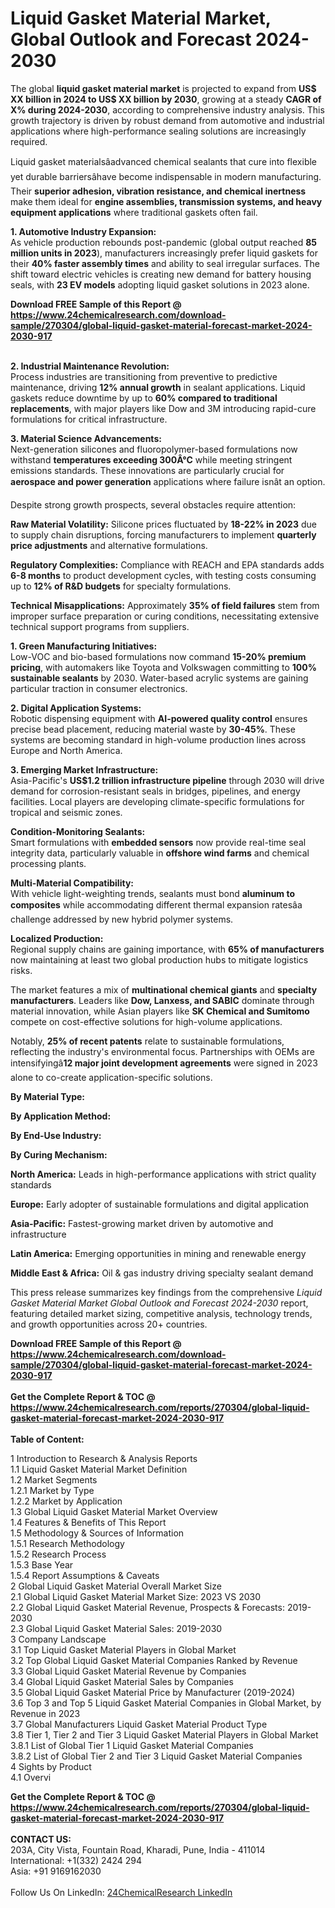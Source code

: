 <h1>Liquid Gasket Material Market, Global Outlook and Forecast 2024-2030</h1><p>The global <strong>liquid gasket material market</strong> is projected to expand from <strong>US$ XX billion in 2024 to US$ XX billion by 2030</strong>, growing at a steady <strong>CAGR of X% during 2024-2030</strong>, according to comprehensive industry analysis. This growth trajectory is driven by robust demand from automotive and industrial applications where high-performance sealing solutions are increasingly required.</p><p>Liquid gasket materialsâadvanced chemical sealants that cure into flexible yet durable barriersâhave become indispensable in modern manufacturing. Their <strong>superior adhesion, vibration resistance, and chemical inertness</strong> make them ideal for <strong>engine assemblies, transmission systems, and heavy equipment applications</strong> where traditional gaskets often fail.</p><p><strong>1. Automotive Industry Expansion:</strong><br>
As vehicle production rebounds post-pandemic (global output reached <strong>85 million units in 2023</strong>), manufacturers increasingly prefer liquid gaskets for their <strong>40% faster assembly times</strong> and ability to seal irregular surfaces. The shift toward electric vehicles is creating new demand for battery housing seals, with <strong>23 EV models</strong> adopting liquid gasket solutions in 2023 alone.</p><div><b>Download FREE Sample of this Report @ 
            <a href="https://www.24chemicalresearch.com/download-sample/270304/global-liquid-gasket-material-forecast-market-2024-2030-917">
            https://www.24chemicalresearch.com/download-sample/270304/global-liquid-gasket-material-forecast-market-2024-2030-917</a></b></div><br><p><strong>2. Industrial Maintenance Revolution:</strong><br>
Process industries are transitioning from preventive to predictive maintenance, driving <strong>12% annual growth</strong> in sealant applications. Liquid gaskets reduce downtime by up to <strong>60% compared to traditional replacements</strong>, with major players like Dow and 3M introducing rapid-cure formulations for critical infrastructure.</p><p><strong>3. Material Science Advancements:</strong><br>
Next-generation silicones and fluoropolymer-based formulations now withstand <strong>temperatures exceeding 300Â°C</strong> while meeting stringent emissions standards. These innovations are particularly crucial for <strong>aerospace and power generation</strong> applications where failure isnât an option.</p><p>Despite strong growth prospects, several obstacles require attention:</p><p><strong>Raw Material Volatility:</strong> Silicone prices fluctuated by <strong>18-22% in 2023</strong> due to supply chain disruptions, forcing manufacturers to implement <strong>quarterly price adjustments</strong> and alternative formulations.</p><p><strong>Regulatory Complexities:</strong> Compliance with REACH and EPA standards adds <strong>6-8 months</strong> to product development cycles, with testing costs consuming up to <strong>12% of R&amp;D budgets</strong> for specialty formulations.</p><p><strong>Technical Misapplications:</strong> Approximately <strong>35% of field failures</strong> stem from improper surface preparation or curing conditions, necessitating extensive technical support programs from suppliers.</p><p><strong>1. Green Manufacturing Initiatives:</strong><br>
Low-VOC and bio-based formulations now command <strong>15-20% premium pricing</strong>, with automakers like Toyota and Volkswagen committing to <strong>100% sustainable sealants</strong> by 2030. Water-based acrylic systems are gaining particular traction in consumer electronics.</p><p><strong>2. Digital Application Systems:</strong><br>
Robotic dispensing equipment with <strong>AI-powered quality control</strong> ensures precise bead placement, reducing material waste by <strong>30-45%</strong>. These systems are becoming standard in high-volume production lines across Europe and North America.</p><p><strong>3. Emerging Market Infrastructure:</strong><br>
Asia-Pacific's <strong>US$1.2 trillion infrastructure pipeline</strong> through 2030 will drive demand for corrosion-resistant seals in bridges, pipelines, and energy facilities. Local players are developing climate-specific formulations for tropical and seismic zones.</p><p><strong>Condition-Monitoring Sealants:</strong><br>
	Smart formulations with <strong>embedded sensors</strong> now provide real-time seal integrity data, particularly valuable in <strong>offshore wind farms</strong> and chemical processing plants.</p><p><strong>Multi-Material Compatibility:</strong><br>
	With vehicle light-weighting trends, sealants must bond <strong>aluminum to composites</strong> while accommodating different thermal expansion ratesâa challenge addressed by new hybrid polymer systems.</p><p><strong>Localized Production:</strong><br>
	Regional supply chains are gaining importance, with <strong>65% of manufacturers</strong> now maintaining at least two global production hubs to mitigate logistics risks.</p><p>The market features a mix of <strong>multinational chemical giants</strong> and <strong>specialty manufacturers</strong>. Leaders like <strong>Dow, Lanxess, and SABIC</strong> dominate through material innovation, while Asian players like <strong>SK Chemical and Sumitomo</strong> compete on cost-effective solutions for high-volume applications.</p><p>Notably, <strong>25% of recent patents</strong> relate to sustainable formulations, reflecting the industry's environmental focus. Partnerships with OEMs are intensifyingâ<strong>12 major joint development agreements</strong> were signed in 2023 alone to co-create application-specific solutions.</p><p><strong>By Material Type:</strong></p><p><strong>By Application Method:</strong></p><p><strong>By End-Use Industry:</strong></p><p><strong>By Curing Mechanism:</strong></p><p><strong>North America:</strong> Leads in high-performance applications with strict quality standards</p><p><strong>Europe:</strong> Early adopter of sustainable formulations and digital application</p><p><strong>Asia-Pacific:</strong> Fastest-growing market driven by automotive and infrastructure</p><p><strong>Latin America:</strong> Emerging opportunities in mining and renewable energy</p><p><strong>Middle East &amp; Africa:</strong> Oil &amp; gas industry driving specialty sealant demand</p><p>This press release summarizes key findings from the comprehensive <em>Liquid Gasket Material Market Global Outlook and Forecast 2024-2030</em> report, featuring detailed market sizing, competitive analysis, technology trends, and growth opportunities across 20+ countries.</p><div><b>Download FREE Sample of this Report @ 
            <a href="https://www.24chemicalresearch.com/download-sample/270304/global-liquid-gasket-material-forecast-market-2024-2030-917">
            https://www.24chemicalresearch.com/download-sample/270304/global-liquid-gasket-material-forecast-market-2024-2030-917</a></b></div><br><div><b>Get the Complete Report & TOC @ 
            <a href="https://www.24chemicalresearch.com/reports/270304/global-liquid-gasket-material-forecast-market-2024-2030-917">
            https://www.24chemicalresearch.com/reports/270304/global-liquid-gasket-material-forecast-market-2024-2030-917</a></b></div><br>
            <b>Table of Content:</b><p>1 Introduction to Research & Analysis Reports<br />
    1.1 Liquid Gasket Material Market Definition<br />
    1.2 Market Segments<br />
        1.2.1 Market by Type<br />
        1.2.2 Market by Application<br />
    1.3 Global Liquid Gasket Material Market Overview<br />
    1.4 Features & Benefits of This Report<br />
    1.5 Methodology & Sources of Information<br />
        1.5.1 Research Methodology<br />
        1.5.2 Research Process<br />
        1.5.3 Base Year<br />
        1.5.4 Report Assumptions & Caveats<br />
2 Global Liquid Gasket Material Overall Market Size<br />
    2.1 Global Liquid Gasket Material Market Size: 2023 VS 2030<br />
    2.2 Global Liquid Gasket Material Revenue, Prospects & Forecasts: 2019-2030<br />
    2.3 Global Liquid Gasket Material Sales: 2019-2030<br />
3 Company Landscape<br />
    3.1 Top Liquid Gasket Material Players in Global Market<br />
    3.2 Top Global Liquid Gasket Material Companies Ranked by Revenue<br />
    3.3 Global Liquid Gasket Material Revenue by Companies<br />
    3.4 Global Liquid Gasket Material Sales by Companies<br />
    3.5 Global Liquid Gasket Material Price by Manufacturer (2019-2024)<br />
    3.6 Top 3 and Top 5 Liquid Gasket Material Companies in Global Market, by Revenue in 2023<br />
    3.7 Global Manufacturers Liquid Gasket Material Product Type<br />
    3.8 Tier 1, Tier 2 and Tier 3 Liquid Gasket Material Players in Global Market<br />
        3.8.1 List of Global Tier 1 Liquid Gasket Material Companies<br />
        3.8.2 List of Global Tier 2 and Tier 3 Liquid Gasket Material Companies<br />
4 Sights by Product<br />
    4.1 Overvi</p><div><b>Get the Complete Report & TOC @ 
            <a href="https://www.24chemicalresearch.com/reports/270304/global-liquid-gasket-material-forecast-market-2024-2030-917">
            https://www.24chemicalresearch.com/reports/270304/global-liquid-gasket-material-forecast-market-2024-2030-917</a></b></div><br><b>CONTACT US:</b><br>
            203A, City Vista, Fountain Road, Kharadi, Pune, India - 411014<br>
            International: +1(332) 2424 294<br>
            Asia: +91 9169162030 <br><br>
            Follow Us On LinkedIn: <a href="https://www.linkedin.com/company/24chemicalresearch/">24ChemicalResearch LinkedIn</a>